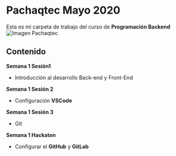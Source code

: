 # Pachaqtec Mayo 2020
Esta es mi carpeta de trabajo del curso de **Programación Backend**
![Imagen Pachaqtec](https://yt3.ggpht.com/a/AATXAJw5thWgKbXclp0GR1GFXfP_vgXXyPRE0e7LhA=s900-c-k-c0xffffffff-no-rj-mo)
## Contenido
**Semana 1 Sesión1**

 - Introducción al desarrollo Back-end y Front-End

**Semana 1 Sesión 2**

 - Configuración **VSCode**

**Semana 1 Sesión 3**

 - Git

**Semana 1 Hackaton**

 - Configurar el **GitHub** y **GitLab**
